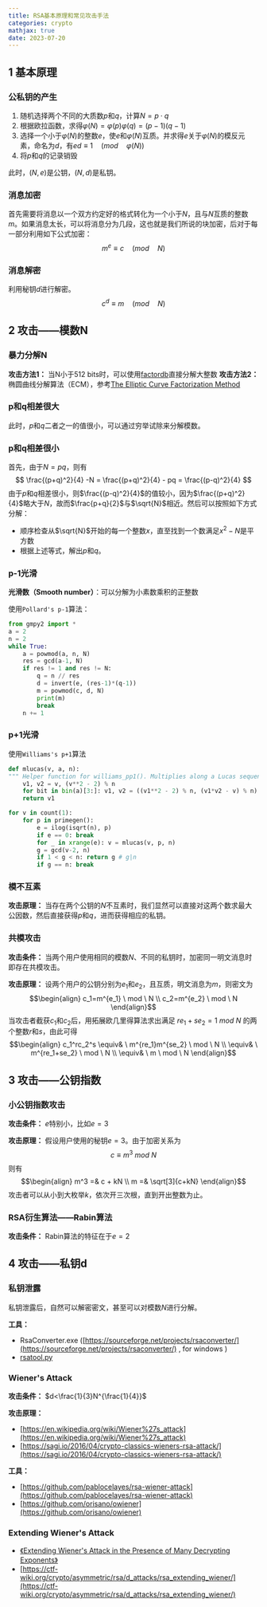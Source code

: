 ```yaml
---
title: RSA基本原理和常见攻击手法
categories: crypto
mathjax: true
date: 2023-07-20
---
```


## 1 基本原理

### 公私钥的产生

1. 随机选择两个不同的大质数$p$和$q$，计算$N=p \cdot q$
2. 根据欧拉函数，求得$\varphi(N)=\varphi(p)\varphi(q)=(p-1)(q-1)$
3. 选择一个小于$\varphi(N)$的整数$e$，使$e$和$\varphi(N)$互质。并求得$e$关于$\varphi(N)$的模反元素，命名为$d$，有$ed \equiv 1 \quad (mod \quad \varphi(N))$
4. 将$p$和$q$的记录销毁

此时，$(N,e)$是公钥，$(N,d)$是私钥。

### 消息加密

首先需要将消息以一个双方约定好的格式转化为一个小于$N$，且与$N$互质的整数$m$。如果消息太长，可以将消息分为几段，这也就是我们所说的块加密，后对于每一部分利用如下公式加密：
$$m^e \equiv c \quad (mod \quad N)$$

### 消息解密
利用秘钥$d$进行解密。
$$ c^d \equiv m \quad (mod \quad N) $$
## 2 攻击——模数N
### 暴力分解N
**攻击方法1：** 当N小于512 bits时，可以使用[factordb](http://factordb.com/)直接分解大整数
**攻击方法2：** 椭圆曲线分解算法（ECM），参考[The Elliptic Curve Factorization Method](https://doc.sagemath.org/html/en/reference/interfaces/sage/interfaces/ecm.html)

### p和q相差很大
此时，$p$和$q$二者之一的值很小，可以通过穷举试除来分解模数。

### p和q相差很小
首先，由于$N=pq$，则有
$$ \frac{(p+q)^2}{4} -N = \frac{(p+q)^2}{4} - pq = \frac{(p-q)^2}{4} $$
由于$p$和$q$相差很小，则$\frac{(p-q)^2}{4}$的值较小，因为$\frac{(p+q)^2}{4}$略大于$N$，故而$\frac{p+q}{2}$与$\sqrt{N}$相近。然后可以按照如下方式分解：
- 顺序检查从$\sqrt{N}$开始的每一个整数$x$，直至找到一个数满足$x^2-N$是平方数
- 根据上述等式，解出$p$和$q$。

### p-1光滑
**光滑数（Smooth number）**：可以分解为小素数乘积的正整数

使用`Pollard's p-1`算法：
```python
from gmpy2 import * 
a = 2 
n = 2 
while True: 
	a = powmod(a, n, N) 
	res = gcd(a-1, N) 
	if res != 1 and res != N: 
		q = n // res 
		d = invert(e, (res-1)*(q-1)) 
		m = powmod(c, d, N) 
		print(m) 
		break 
	n += 1
```

### p+1光滑
使用`Williams's p+1`算法

```python
def mlucas(v, a, n): 
""" Helper function for williams_pp1(). Multiplies along a Lucas sequence modulo n. """ 
	v1, v2 = v, (v**2 - 2) % n 
	for bit in bin(a)[3:]: v1, v2 = ((v1**2 - 2) % n, (v1*v2 - v) % n) if bit == "0" else ((v1*v2 - v) % n, (v2**2 - 2) % n) 
	return v1 

for v in count(1): 
	for p in primegen(): 
		e = ilog(isqrt(n), p) 
		if e == 0: break 
		for _ in xrange(e): v = mlucas(v, p, n) 
		g = gcd(v-2, n) 
		if 1 < g < n: return g # g|n 
		if g == n: break
```

### 模不互素
**攻击原理：** 当存在两个公钥的$N$不互素时，我们显然可以直接对这两个数求最大公因数，然后直接获得$p$和$q$，进而获得相应的私钥。

### 共模攻击
**攻击条件：** 当两个用户使用相同的模数$N$、不同的私钥时，加密同一明文消息时即存在共模攻击。

**攻击原理：** 
设两个用户的公钥分别为$e_1$和$e_2$，且互质，明文消息为$m$，则密文为
$$\begin{align} 
c_1=m^{e_1} \ mod \ N \\ 
c_2=m^{e_2} \ mod \ N
\end{align}$$
当攻击者截获$c_1$和$c_2$后，用拓展欧几里得算法求出满足 $re_1+se_2=1 \ mod \ N$ 的两个整数$r$和$s$，由此可得
$$\begin{align}
c_1^rc_2^s \equiv& \ m^{re_1}m^{se_2} \ mod \ N \\
\equiv& \ m^{re_1+se_2} \ mod \ N \\
\equiv& \ m \ mod \ N
\end{align}$$

## 3 攻击——公钥指数
### 小公钥指数攻击
**攻击条件：** $e$特别小，比如$e=3$

**攻击原理：** 
假设用户使用的秘钥$e=3$。由于加密关系为
$$c \equiv m^3 \ mod \ N$$
则有
$$\begin{align}
m^3 =& c + kN \\
m =& \sqrt[3]{c+kN}
\end{align}$$
攻击者可以从小到大枚举$k$，依次开三次根，直到开出整数为止。

### RSA衍生算法——Rabin算法
**攻击条件：** Rabin算法的特征在于$e=2$

## 4 攻击——私钥d
### 私钥泄露
私钥泄露后，自然可以解密密文，甚至可以对模数$N$进行分解。

**工具：**
- RsaConverter.exe ([https://sourceforge.net/projects/rsaconverter/](https://sourceforge.net/projects/rsaconverter/) , for windows )
- [rsatool.py](https://github.com/ius/rsatool/blob/master/rsatool.py)

### Wiener's Attack
**攻击条件：** $d<\frac{1}{3}N^{\frac{1}{4}}$

**攻击原理：**
- [https://en.wikipedia.org/wiki/Wiener%27s_attack](https://en.wikipedia.org/wiki/Wiener%27s_attack)
- [https://sagi.io/2016/04/crypto-classics-wieners-rsa-attack/](https://sagi.io/2016/04/crypto-classics-wieners-rsa-attack/)

**工具：**
- [https://github.com/pablocelayes/rsa-wiener-attack](https://github.com/pablocelayes/rsa-wiener-attack)
- [https://github.com/orisano/owiener](https://github.com/orisano/owiener)

### Extending Wiener's Attack
- [《Extending Wiener's Attack in the Presence of Many Decrypting Exponents》](https://www.sci-hub.ren/https://link.springer.com/chapter/10.1007/3-540-46701-7_14)
- [https://ctf-wiki.org/crypto/asymmetric/rsa/d_attacks/rsa_extending_wiener/](https://ctf-wiki.org/crypto/asymmetric/rsa/d_attacks/rsa_extending_wiener/)